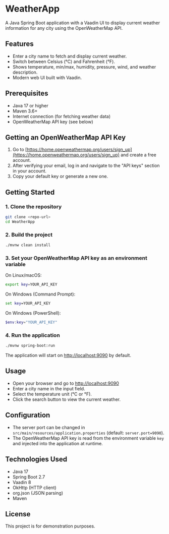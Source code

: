 # WeatherApp

A Java Spring Boot application with a Vaadin UI to display current weather information for any city using the OpenWeatherMap API.

## Features
- Enter a city name to fetch and display current weather.
- Switch between Celsius (°C) and Fahrenheit (°F).
- Shows temperature, min/max, humidity, pressure, wind, and weather description.
- Modern web UI built with Vaadin.

## Prerequisites
- Java 17 or higher
- Maven 3.6+
- Internet connection (for fetching weather data)
- OpenWeatherMap API key (see below)

## Getting an OpenWeatherMap API Key
1. Go to [https://home.openweathermap.org/users/sign_up](https://home.openweathermap.org/users/sign_up) and create a free account.
2. After verifying your email, log in and navigate to the "API keys" section in your account.
3. Copy your default key or generate a new one.

## Getting Started

### 1. Clone the repository
```bash
git clone <repo-url>
cd WeatherApp
```

### 2. Build the project
```bash
./mvnw clean install
```

### 3. Set your OpenWeatherMap API key as an environment variable

On Linux/macOS:
```bash
export key=YOUR_API_KEY
```
On Windows (Command Prompt):
```cmd
set key=YOUR_API_KEY
```
On Windows (PowerShell):
```powershell
$env:key="YOUR_API_KEY"
```

### 4. Run the application
```bash
./mvnw spring-boot:run
```

The application will start on [http://localhost:9090](http://localhost:9090) by default.

## Usage
- Open your browser and go to [http://localhost:9090](http://localhost:9090)
- Enter a city name in the input field.
- Select the temperature unit (°C or °F).
- Click the search button to view the current weather.

## Configuration
- The server port can be changed in `src/main/resources/application.properties` (default: `server.port=9090`).
- The OpenWeatherMap API key is read from the environment variable `key` and injected into the application at runtime.

## Technologies Used
- Java 17
- Spring Boot 2.7
- Vaadin 8
- OkHttp (HTTP client)
- org.json (JSON parsing)
- Maven

## License
This project is for demonstration purposes. 